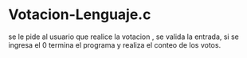 # Votacion-Lenguaje.c
se le pide al usuario que realice la votacion , se valida la entrada, si se ingresa el 0 termina el programa y realiza el conteo de los votos. 
